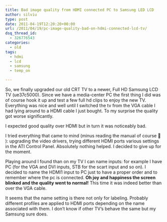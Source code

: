 ```yaml
---
title: Bad image quality from HDMI connected PC to Samsung LED LCD
author: silviu
type: post
date: 2011-04-19T12:20:20+00:00
url: /2011/04/19/pc-image-quality-bad-on-hdmi-connected-lcd-tv/
dsq_thread_id:
  - 326776543
categories:
  - old
tags:
  - hdmi
  - lcd
  - samsung
  - temp_on

---
```

So, we finally upgraded our old CRT TV to a newer, Full HD Samsung LCD TV (ue37c5000). Since we have a media-center PC the first thing I did was of course hook it up and test a few full hd clips to enjoy the new TV. Everything was nice and well until I switched the tv from the VGA cable I had lying around to a HDMI cable I just bought. To my surprise the quality got worse significantly.

I expected good quality over HDMI but in turn it was noticeably bad.

I tried everything that came to mind (minus reading the manual of course 🙂 ): upgrading the video drivers, trying different HDMI ports various settings in the ATI Control Panel. Absolutely nothing helped. I decided to give up for the moment.

Playing around I found than on my TV I can name inputs: for example I have PC (for the VGA and DVI inputs, STB for the scart input and so on). I decided to name the HDMI1 input to PC just to have a proper order and to remember where the pc is connected. **Oh joy and happiness the screen blinked and the quality went to normal!** This time it was indeed better than over the VGA cable.

It seems that the name setting is there not only for labeling. Probably different profiles are applied to HDMI ports depending on the name associated with them. I don&#8217;t know if other TV&#8217;s behave the same but my Samsung sure does.